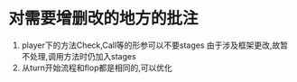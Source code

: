 # 对需要增删改的地方的批注
1. player下的方法Check,Call等的形参可以不要stages
    由于涉及框架更改,故暂不处理,调用方法时仍加入stages
2. 从turn开始流程和flop都是相同的,可以优化